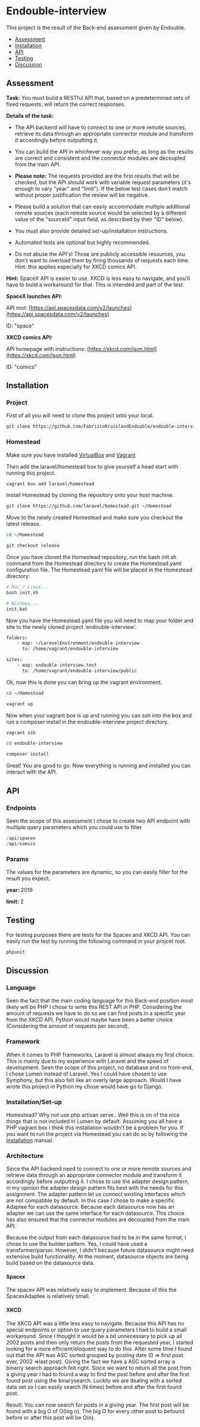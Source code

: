 # Endouble-interview

This project is the result of the Back-end assessment given by Endouble.

- [Assessment](#assessment)
- [Installation](#installation)
- [API](#api)
- [Testing](#testing)
- [Discussion](#discussion)


## Assessment

**Task:** You must build a RESTful API that, based on a predetermined sets of fixed requests, will return the correct responses.

**Details of the task:** 

* The API backend will have to connect to one or more remote sources, retrieve its data through an appropriate connector module and transform it accordingly before outputting it.

* You can build the API in whichever way you prefer, as long as the results are correct and consistent and the connector modules are decoupled from the main API.

* **Please note:** The requests provided are the first results that will be checked, but the API should work with variable request parameters (it's enough to vary "year" and "limit"). If the below test cases don't match without proper justification the review will be negative.

* Please build a solution that can easily accommodate multiple additional remote sources (each remote source would be selected by a different value of the "sourceId" input field, as described by their "ID" below).

* You must also provide detailed set-up/installation instructions.

* Automated tests are optional but highly recommended.

* Do not abuse the API's! Those are publicly accessible resources, you don't want to overload them by firing thousands of requests each time. Hint: this applies especially for XKCD comics API.

**Hint:** SpaceX API is easier to use. XKCD is less easy to navigate, and you'll have to build a workaround for that. This is intended and part of the test.

**SpaceX launches API:**

API root: [https://api.spacexdata.com/v2/launches](https://api.spacexdata.com/v2/launches)

ID: "space"

**XKCD comics API:**
 
API homepage with instructions: [https://xkcd.com/json.html](https://xkcd.com/json.html)

ID: "comics"


## Installation

### Project

First of all you will need to clone this project onto your local.

```bash
git clone https://github.com/FabrizioKruislandEndouble/endouble-interview
```

### Homestead

Make sure you have installed [VirtualBox](https://www.virtualbox.org/wiki/Downloads) and [Vagrant](https://www.vagrantup.com/downloads.html)

Then add the laravel/homestead box to give yourself a head start with running this project.

```bash
vagrant box add laravel/homestead
```

Install Homestead by cloning the repository onto your host machine. 

```bash
git clone https://github.com/laravel/homestead.git ~/Homestead
```
Move to the newly created Homestead and make sure you checkout the latest release.

```bash
cd ~/Homestead
```
```bash
git checkout release
```

Once you have cloned the Homestead repository, run the bash init.sh command from the Homestead directory to create the Homestead.yaml configuration file. The Homestead.yaml file will be placed in the Homestead directory:

```bash
# Mac / Linux...
bash init.sh

# Windows...
init.bat
```

Now you have the Homestead.yaml file you will need to map your folder and site to the newly cloned project 'endouble-interview'.

```bash
folders:
    - map: ~/LaravelEnvironment/endouble-interview
      to: /home/vagrant/endouble-interview

sites:
    - map: endouble-interview.test
      to: /home/vagrant/endouble-interview/public
```

Ok, now this is done you can bring up the vagrant environment. 

```bash
cd ~/Homestead
```

```bash
vagrant up
```

Now when your vagrant box is up and running you can ssh into the box and run a composer install in the endouble-interview project directory.


```bash
vagrant ssh
```

```bash
cd endouble-interview
```

```bash
composer install
```

Great! You are good to go. Now everything is running and installed you can interact with the API.


## API

### Endpoints

Seen the scope of this assessment I chose to create two API endpoint with multiple query parameters which you could use to filter 

```python
/api/spacex
/api/comics
```

### Params
The values for the parameters are dynamic, so you can easily filter for the result you expect.

**year:** 2019

**limit:** 2

## Testing

For testing purposes there are tests for the Spacex and XKCD API. You can easily run the test by running the following command in your projcet root.

```bash
phpunit
```

## Discussion

### Language
Seen the fact that the main coding language for this Back-end position most likely will be PHP I chose to write this REST API in PHP. Considering the amount of requests we have to do so we can find posts in a specific year from the XKCD API, Python would maybe have been a better choice (Considering the amount of requests per second).

### Framework
When it comes to PHP frameworks, Laravel is almost always my first choice. This is mainly due to my experience with Laravel and the speed of development. Seen the scope of this project, no database and no front-end, I chose Lumen instead of Laravel. Yes I could have chosen to use Symphony, but this also felt like an overly large approach. Would I have wrote this project in Python my chose would have go to Django.

### Installation/Set-up
Homestead? Why not use php artisan serve.. Well this is on of the nice things that is not included in Lumen by default. Assuming you all have a PHP vagrant box I think this installation wouldn't be a problem for you. If you want to run the project via Homestead you can do so by following the [Installation](#installation) manual.

### Architecture
Since the API backend need to connect to one or more remote sources and retrieve data through an appropriate connector module and transform it accordingly before outputting it. I chose to use the adapter design pattern, in my opinion the adapter design pattern fits best with the needs for this assignment. The adapter pattern let us connect existing interfaces which are not compatible by default. In this case I chose to make a specific Adaptee for each datasource. Because each datasource now has an adapter we can use the same interface for each datasource. This choice has also ensured that the connector modules are decoupled from the main API.

Because the output from each datasource had to be in the same format, I chose to use the builder pattern. Yes, I could have used a transformer/parser. However, I didn't because future datasource might need extensive build functionality. At the moment, datasource objects are being build based on the datasource data.

#### Spacex
The spacex API was relatively easy to implement. Because of this the SpacexAdaptee is relatively small.

#### XKCD
The XKCD API was a little less easy to navigate. Because this API has no special endpoints or option to use query parameters I had to build a small workaround. Since I thought it would be a bit unnecessary to pick up all 2002 posts and then only return the posts from the requested year, I started looking for a more efficient/eloquent way to do this. After some time I found out that the API was ASC sorted grouped by posting date (0 => first post ever, 2002 =>last post). Giving the fact we have a ASC sorted array a binarry search approach felt right. Since we want to return all the post from a giving year I had to found a way to find the post before and after the first found post using the binarysearch. Luckily we are dealing with a sorted data set so I can easily search (N times) before and after the first found post. 

Result: You can now search for posts in a giving year. The first post will be found with a big O of O(log n). The big O for every other post to befound before or after this post will be O(n).




